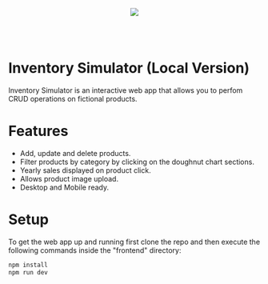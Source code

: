 <p align="center"><img src="https://skillicons.dev/icons?i=react,vite,ts" /><br/></p>
<br/><br/>

# Inventory Simulator (Local Version)

Inventory Simulator is an interactive web app that allows you to perfom CRUD operations on fictional products.

# Features

- Add, update and delete products.
- Filter products by category by clicking on the doughnut chart sections.
- Yearly sales displayed on product click.
- Allows product image upload.
- Desktop and Mobile ready.

# Setup

To get the web app up and running first clone the repo and then execute the following commands inside the "frontend" directory:
```bash
npm install
npm run dev
```